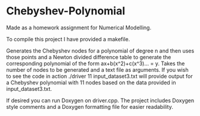 # Chebyshev-Polynomial
Made as a homework assignment for Numerical Modelling.

To compile this project I have provided a makefile.

Generates the Chebyshev nodes for a polynomial of degree n and then uses those points and a Newton divided difference table to generate the corresponding polynomial of the form ax+b(x^2)+c(x^3)... = y. Takes the number of nodes to be generated and a text file as arguments.
If you wish to see the code in action ./driver 11 input_dataset3.txt will provide output for a Chebyshev polynomial with 11 nodes based on the data provided in input_dataset3.txt.

If desired you can run Doxygen on driver.cpp. The project includes Doxygen style comments and a Doxygen formatting file for easier readability.
